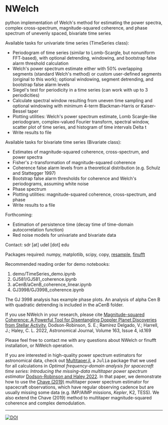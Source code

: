 # NWelch
python implementation of Welch's method for estimating the power spectra, complex cross-spectrum, magnitude-squared coherence, and phase spectrum of unevenly spaced, bivariate time series

Available tasks for univariate time series (TimeSeries class):

- Periodogram of time series (similar to Lomb-Scargle, but nonuniform FFT-based), with optional detrending, windowing, and bootstrap false alarm threshold calculation
- Welch's power spectrum estimate either with 50% overlapping segments (standard Welch's method) or custom user-defined segments (original to this work); optional windowing, segment detrending, and bootstrap false alarm levels 
- Siegel's test for periodicity in a time series (can work with up to 3 periodicities)
- Calculate spectral window resulting from uneven time sampling and optional windowing with minimum 4-term Blackman-Harris or Kaiser-Bessel taper
- Plotting utilities: Welch's power spectrum estimate, Lomb Scargle-like periodogram, complex-valued Fourier transform, spectral window, scatter plot of time series, and histogram of time intervals Delta t
- Write results to file

Available tasks for bivariate time series (Bivariate class):

- Estimates of magnitude-squared coherence, cross-spectrum, and power spectra
- Fisher's z-transformation of magnitude-squared coherence
- Coherence false alarm levels from a theoretical distribution (e.g. Schulz and Stattegger 1997)
- Bootstrap false alarm thresholds for coherence and Welch's periodograms, assuming white noise
- Phase spectrum
- Plotting utilities: magnitude-squared coherence, cross-spectrum, and phase
- Write results to a file

Forthcoming:

- Estimation of persistence time (decay time of time-domain autocorrelation function)
- Red noise models for univariate and bivariate data

Contact: sdr [at] udel [dot] edu

Packages required: numpy, matplotlib, scipy, copy, [resample](https://pypi.org/project/resample/), [finufft](https://finufft.readthedocs.io/en/latest/index.html) 

Recommended reading order for demo notebooks:

1. demo/TimeSeries\_demo.ipynb
2. GJ581/GJ581\_coherence.ipynb
3. aCenB/aCenB\_coherence\_linear.ipynb
4. GJ3998/GJ3998\_coherence.ipynb

The GJ 3998 analysis has example phase plots. An analysis of
alpha Cen B with quadratic detrending is included in the aCenB
folder.

If you use NWelch in your research, please cite [Magnitude-squared Coherence: A Powerful Tool for Disentangling Doppler Planet Discoveries from Stellar Activity](https://ui.adsabs.harvard.edu/abs/2022AJ....163..169D/abstract), Dodson-Robinson, S. E.; Ramirez Delgado, V.; Harrell, J.; Haley, C. L. 2022, Astronomical Journal, Volume 163, Issue 4, id.169

Please feel free to contact me with any questions about NWelch or finufft installation, or NWelch operation.

If you are interested in high-quality power spectrum estimators for astronomical data, check out [Multitaper.jl](https://github.com/lootie/Multitaper.jl), a <tt>Julia</tt> package that we used for all calculations in <em>Optimal frequency-domain analysis for spacecraft time series: Introducing the missing-data multitaper power spectrum estimator</em> [Dodson-Robinson and Haley 2022](https://ui.adsabs.harvard.edu/abs/2022arXiv221116549D/abstract). In that paper, we demonstrate how to use the [Chave (2019)](https://academic.oup.com/gji/article/218/3/2165/5519233?login=false) multitaper power spectrum estimator for spacecraft observations, which have regular observing cadence but are usually missing some data (e.g. IMP/AIMP missions, <em>Kepler</em>, K2, TESS). We also extend the Chave (2019) method to multitaper magnitude-squared coherence and complex demodulation.

---

[![DOI](https://zenodo.org/badge/435631370.svg)](https://zenodo.org/badge/latestdoi/435631370)
